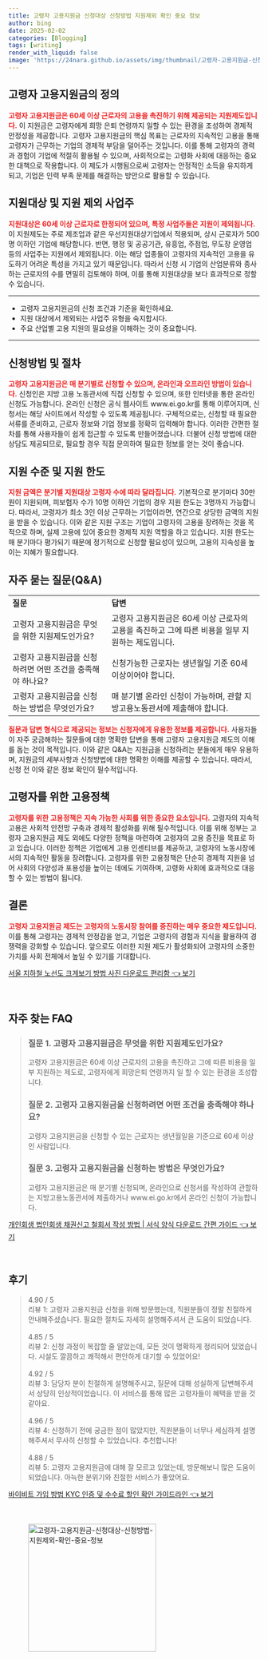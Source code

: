 ```yaml
---
title: 고령자 고용지원금 신청대상 신청방법 지원제외 확인 중요 정보
author: bing
date: 2025-02-02
categories: [Blogging]
tags: [writing]
render_with_liquid: false
image: 'https://24nara.github.io/assets/img/thumbnail/고령자-고용지원금-신청대상-신청방법-지원제외-확인-중요-정보.webp'
---
```



<h2 id='고령자_고용지원금_정의'>고령자 고용지원금의 정의</h2>

<p><b><span style="color: #ee2323;">고령자 고용지원금은 60세 이상 근로자의 고용을 촉진하기 위해 제공되는 지원제도입니다.</span></b> 이 지원금은 고령자에게 희망 은퇴 연령까지 일할 수 있는 환경을 조성하여 경제적 안정성을 제공합니다. 고령자 고용지원금의 핵심 목표는 근로자의 지속적인 고용을 통해 고령자가 근무하는 기업의 경제적 부담을 덜어주는 것입니다. 이를 통해 고령자의 경력과 경험이 기업에 적절히 활용될 수 있으며, 사회적으로는 고령화 사회에 대응하는 중요한 대책으로 작용합니다. 이 제도가 시행됨으로써 고령자는 안정적인 소득을 유지하게 되고, 기업은 인력 부족 문제를 해결하는 방안으로 활용할 수 있습니다.</p>

<h2 id='지원대상과_제외_사업주'>지원대상 및 지원 제외 사업주</h2>

<p><b><span style="color: #ee2323;">지원대상은 60세 이상 근로자로 한정되어 있으며, 특정 사업주들은 지원이 제외됩니다.</span></b> 이 지원제도는 주로 제조업과 같은 우선지원대상기업에서 적용되며, 상시 근로자가 500명 이하인 기업에 해당합니다. 반면, 행정 및 공공기관, 유흥업, 주점업, 무도장 운영업 등의 사업주는 지원에서 제외됩니다. 이는 해당 업종들이 고령자의 지속적인 고용을 유도하기 어려운 특성을 가지고 있기 때문입니다. 따라서 신청 시 기업의 산업분류와 종사하는 근로자의 수를 면밀히 검토해야 하며, 이를 통해 지원대상을 보다 효과적으로 정할 수 있습니다.</p>

<hr />

<ul>
    <li>고령자 고용지원금의 신청 조건과 기준을 확인하세요.</li>
    <li>지원 대상에서 제외되는 사업주 유형을 숙지합시다.</li>
    <li>주요 산업별 고용 지원의 필요성을 이해하는 것이 중요합니다.</li>
</ul>

<hr />

<h2 id='신청방법 및_절차'>신청방법 및 절차</h2>

<p><b><span style="color: #ee2323;">고령자 고용지원금은 매 분기별로 신청할 수 있으며, 온라인과 오프라인 방법이 있습니다.</span></b> 신청인은 지방 고용 노동관서에 직접 신청할 수 있으며, 또한 인터넷을 통한 온라인 신청도 가능합니다. 온라인 신청은 공식 웹사이트 www.ei.go.kr를 통해 이루어지며, 신청서는 해당 사이트에서 작성할 수 있도록 제공됩니다. 구체적으로는, 신청할 때 필요한 서류를 준비하고, 근로자 정보와 기업 정보를 정확히 입력해야 합니다. 이러한 간편한 절차를 통해 사용자들이 쉽게 접근할 수 있도록 만들어졌습니다. 더불어 신청 방법에 대한 상담도 제공되므로, 필요할 경우 직접 문의하여 필요한 정보를 얻는 것이 좋습니다.</p>

<h2 id='지원_수준과_한도'>지원 수준 및 지원 한도</h2>

<p><b><span style="color: #ee2323;">지원 금액은 분기별 지원대상 고령자 수에 따라 달라집니다.</span></b> 기본적으로 분기마다 30만원이 지원되며, 피보험자 수가 10명 이하인 기업의 경우 지원 한도는 3명까지 가능합니다. 따라서, 고령자가 최소 3인 이상 근무하는 기업이라면, 연간으로 상당한 금액의 지원을 받을 수 있습니다. 이와 같은 지원 구조는 기업이 고령자의 고용을 장려하는 것을 목적으로 하며, 실제 고용에 있어 중요한 경제적 지원 역할을 하고 있습니다. 지원 한도는 매 분기마다 평가되기 때문에 정기적으로 신청할 필요성이 있으며, 고용의 지속성을 높이는 지혜가 필요합니다.</p>

<h2 id='자주_묻는_질문'>자주 묻는 질문(Q&A)</h2>

<table>
    <tr>
        <td><b>질문</b></td>
        <td><b>답변</b></td>
    </tr>
    <tr>
        <td>고령자 고용지원금은 무엇을 위한 지원제도인가요?</td>
        <td>고령자 고용지원금은 60세 이상 근로자의 고용을 촉진하고 그에 따른 비용을 일부 지원하는 제도입니다.</td>
    </tr>
    <tr>
        <td>고령자 고용지원금을 신청하려면 어떤 조건을 충족해야 하나요?</td>
        <td>신청가능한 근로자는 생년월일 기준 60세 이상이어야 합니다.</td>
    </tr>
    <tr>
        <td>고령자 고용지원금을 신청하는 방법은 무엇인가요?</td>
        <td>매 분기별 온라인 신청이 가능하며, 관할 지방고용노동관서에 제출해야 합니다.</td>
    </tr>
</table>

<p><b><span style="color: #ee2323;">질문과 답변 형식으로 제공되는 정보는 신청자에게 유용한 정보를 제공합니다.</span></b> 사용자들이 자주 궁금해하는 질문들에 대한 명확한 답변을 통해 고령자 고용지원금 제도의 이해를 돕는 것이 목적입니다. 이와 같은 Q&A는 지원금을 신청하려는 분들에게 매우 유용하며, 지원금의 세부사항과 신청방법에 대한 명확한 이해를 제공할 수 있습니다. 따라서, 신청 전 이와 같은 정보 확인이 필수적입니다.</p>

<h2 id='고령자를_위한_고용정책'>고령자를 위한 고용정책</h2>

<p><b><span style="color: #ee2323;">고령자를 위한 고용정책은 지속 가능한 사회를 위한 중요한 요소입니다.</span></b> 고령자의 지속적 고용은 사회적 안전망 구축과 경제적 활성화를 위해 필수적입니다. 이를 위해 정부는 고령자 고용지원금 제도 외에도 다양한 정책을 마련하여 고령자의 고용 증진을 목표로 하고 있습니다. 이러한 정책은 기업에게 고용 인센티브를 제공하고, 고령자의 노동시장에서의 지속적인 활동을 장려합니다. 고령자를 위한 고용정책은 단순히 경제적 지원을 넘어 사회의 다양성과 포용성을 높이는 데에도 기여하며, 고령화 사회에 효과적으로 대응할 수 있는 방법이 됩니다.</p>

<h2 id='결론'>결론</h2>

<p><b><span style="color: #ee2323;">고령자 고용지원금 제도는 고령자의 노동시장 참여를 증진하는 매우 중요한 제도입니다.</span></b> 이를 통해 고령자는 경제적 안정감을 얻고, 기업은 고령자의 경험과 지식을 활용하여 경쟁력을 강화할 수 있습니다. 앞으로도 이러한 지원 제도가 활성화되어 고령자의 소중한 가치를 사회 전체에서 높일 수 있기를 기대합니다.</p>


<p><a class="click-button" title="서울 지하철 노선도 크게보기 방법 사진 다운로드 편리함" href="https://24nara.github.io/posts/%EC%84%9C%EC%9A%B8-%EC%A7%80%ED%95%98%EC%B2%A0-%EB%85%B8%EC%84%A0%EB%8F%84-%ED%81%AC%EA%B2%8C%EB%B3%B4%EA%B8%B0-%EB%B0%A9%EB%B2%95-%EC%82%AC%EC%A7%84-%EB%8B%A4%EC%9A%B4%EB%A1%9C%EB%93%9C-%ED%8E%B8%EB%A6%AC%ED%95%A8/" rel="dofollow">서울 지하철 노선도 크게보기 방법 사진 다운로드 편리함 👈 보기</a></p><br>
<h2 id='자주_찾는_FAQ'>자주 찾는 FAQ</h2>
<div itemscope="" itemtype="https://schema.org/FAQPage"> 
<blockquote> 
<div itemscope="" itemprop="mainEntity" itemtype="https://schema.org/Question"> 
<h3 itemprop="name">질문 1. 고령자 고용지원금은 무엇을 위한 지원제도인가요?</h3> 
<div itemscope="" itemprop="acceptedAnswer" itemtype="https://schema.org/Answer"> 
<span itemprop="text"> 
<p>고령자 고용지원금은 60세 이상 근로자의 고용을 촉진하고 그에 따른 비용을 일부 지원하는 제도로, 고령자에게 희망은퇴 연령까지 일 할 수 있는 환경을 조성합니다.</p> 
</span> 
</div> 
</div> 

<div itemscope="" itemprop="mainEntity" itemtype="https://schema.org/Question"> 
<h3 itemprop="name">질문 2. 고령자 고용지원금을 신청하려면 어떤 조건을 충족해야 하나요?</h3> 
<div itemscope="" itemprop="acceptedAnswer" itemtype="https://schema.org/Answer"> 
<span itemprop="text"> 
<p>고령자 고용지원금을 신청할 수 있는 근로자는 생년월일을 기준으로 60세 이상인 사람입니다.</p> 
</span> 
</div> 
</div> 

<div itemscope="" itemprop="mainEntity" itemtype="https://schema.org/Question"> 
<h3 itemprop="name">질문 3. 고령자 고용지원금을 신청하는 방법은 무엇인가요?</h3> 
<div itemscope="" itemprop="acceptedAnswer" itemtype="https://schema.org/Answer"> 
<span itemprop="text"> 
<p>고령자 고용지원금은 매 분기별 신청되며, 온라인으로 신청서를 작성하여 관할하는 지방고용노동관서에 제출하거나 www.ei.go.kr에서 온라인 신청이 가능합니다.</p> 
</span> 
</div> 
</div> 
</blockquote> 
</div>
<p><a class="click-button" title="개인회생 법인회생 채권신고 철회서 작성 방법 | 서식 양식 다운로드 간편 가이드" href="https://24nara.github.io/posts/%EA%B0%9C%EC%9D%B8%ED%9A%8C%EC%83%9D-%EB%B2%95%EC%9D%B8%ED%9A%8C%EC%83%9D-%EC%B1%84%EA%B6%8C%EC%8B%A0%EA%B3%A0-%EC%B2%A0%ED%9A%8C%EC%84%9C-%EC%9E%91%EC%84%B1-%EB%B0%A9%EB%B2%95-%EC%84%9C%EC%8B%9D-%EC%96%91%EC%8B%9D-%EB%8B%A4%EC%9A%B4%EB%A1%9C%EB%93%9C-%EA%B0%84%ED%8E%B8-%EA%B0%80%EC%9D%B4%EB%93%9C/" rel="dofollow">개인회생 법인회생 채권신고 철회서 작성 방법 | 서식 양식 다운로드 간편 가이드 👈 보기</a></p><br>
<h2 id='후기'>후기</h2>
<div itemscope itemtype="https://schema.org/Product">
  <blockquote>
  <div itemprop="review" itemscope itemtype="https://schema.org/Review">
      <div itemprop="reviewRating" itemscope itemtype="https://schema.org/Rating"> <span itemprop="ratingValue">4.90</span> / <span itemprop="bestRating">5</span> </div>
      <span itemprop="reviewBody">리뷰 1: 고령자 고용지원금 신청을 위해 방문했는데, 직원분들이 정말 친절하게 안내해주셨습니다. 필요한 절차도 자세히 설명해주셔서 큰 도움이 되었습니다.</span>
  </div>
  <br>
  <div itemprop="review" itemscope itemtype="https://schema.org/Review">
      <div itemprop="reviewRating" itemscope itemtype="https://schema.org/Rating"> <span itemprop="ratingValue">4.85</span> / <span itemprop="bestRating">5</span> </div>
      <span itemprop="reviewBody">리뷰 2: 신청 과정이 복잡할 줄 알았는데, 모든 것이 명확하게 정리되어 있었습니다. 시설도 깔끔하고 쾌적해서 편안하게 대기할 수 있었어요!</span>
  </div>
  <br>
  <div itemprop="review" itemscope itemtype="https://schema.org/Review">
      <div itemprop="reviewRating" itemscope itemtype="https://schema.org/Rating"> <span itemprop="ratingValue">4.92</span> / <span itemprop="bestRating">5</span> </div>
      <span itemprop="reviewBody">리뷰 3: 담당자 분이 친절하게 설명해주시고, 질문에 대해 성실하게 답변해주셔서 상당히 인상적이었습니다. 이 서비스를 통해 많은 고령자들이 혜택을 받을 것 같아요.</span>
  </div>
  <br>
  <div itemprop="review" itemscope itemtype="https://schema.org/Review">
      <div itemprop="reviewRating" itemscope itemtype="https://schema.org/Rating"> <span itemprop="ratingValue">4.96</span> / <span itemprop="bestRating">5</span> </div>
      <span itemprop="reviewBody">리뷰 4: 신청하기 전에 궁금한 점이 많았지만, 직원분들이 너무나 세심하게 설명해주셔서 무사히 신청할 수 있었습니다. 추천합니다!</span>
  </div>
  <br>
  <div itemprop="review" itemscope itemtype="https://schema.org/Review">
      <div itemprop="reviewRating" itemscope itemtype="https://schema.org/Rating"> <span itemprop="ratingValue">4.88</span> / <span itemprop="bestRating">5</span> </div>
      <span itemprop="reviewBody">리뷰 5: 고령자 고용지원금에 대해 잘 모르고 있었는데, 방문해보니 많은 도움이 되었습니다. 아늑한 분위기와 친절한 서비스가 좋았어요.</span>
  </div>
  </blockquote>
</div>
<p><a class="click-button" title="바이비트 가입 방법 KYC 인증 및 수수료 할인 확인 가이드라인" href="https://24nara.github.io/posts/%EB%B0%94%EC%9D%B4%EB%B9%84%ED%8A%B8-%EA%B0%80%EC%9E%85-%EB%B0%A9%EB%B2%95-KYC-%EC%9D%B8%EC%A6%9D-%EB%B0%8F-%EC%88%98%EC%88%98%EB%A3%8C-%ED%95%A0%EC%9D%B8-%ED%99%95%EC%9D%B8-%EA%B0%80%EC%9D%B4%EB%93%9C%EB%9D%BC%EC%9D%B8/" rel="dofollow">바이비트 가입 방법 KYC 인증 및 수수료 할인 확인 가이드라인 👈 보기</a></p><br>
<figure class="image"><img src="https://24nara.github.io/assets/img/thumbnail/고령자-고용지원금-신청대상-신청방법-지원제외-확인-중요-정보.webp" alt="고령자-고용지원금-신청대상-신청방법-지원제외-확인-중요-정보" width="256" height="256"></figure>